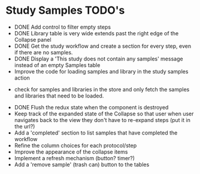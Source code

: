 # Study Samples TODO's

* DONE Add control to filter empty steps
* DONE Library table is very wide extends past the right edge of the Collapse panel 
* DONE Get the study workflow and create a section for every step, even if there are no samples.
* DONE Display a 'This study does not contain any samples' message instead of an empty Samples table
* Improve the code for loading samples and library in the study samples action
- check for samples and libraries in the store and only fetch the samples and libraries
that need to be loaded.
* DONE Flush the redux state when the component is destroyed 
* Keep track of the expanded state of the Collapse so that user when user navigates
back to the view they don't have to re-expand steps (put it in the url?)
* Add a 'completed' section to list samples that have completed the workflow
* Refine the column choices for each protocol/step
* Improve the appearance of the collapse items
* Implement a refresh mechanism (button? timer?)
* Add a 'remove sample' (trash can) button to the tables
